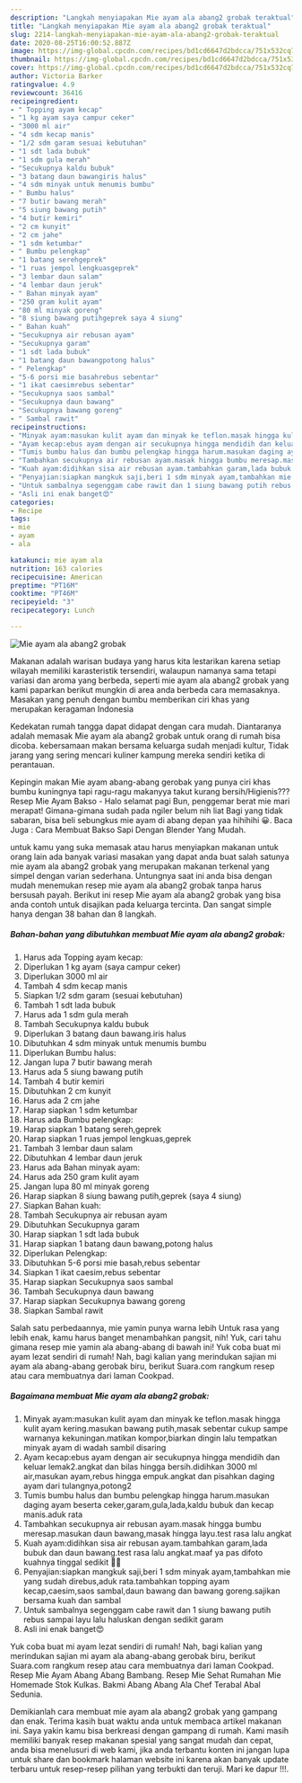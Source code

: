 ```yaml
---
description: "Langkah menyiapakan Mie ayam ala abang2 grobak teraktual"
title: "Langkah menyiapakan Mie ayam ala abang2 grobak teraktual"
slug: 2214-langkah-menyiapakan-mie-ayam-ala-abang2-grobak-teraktual
date: 2020-08-25T16:00:52.887Z
image: https://img-global.cpcdn.com/recipes/bd1cd6647d2bdcca/751x532cq70/mie-ayam-ala-abang2-grobak-foto-resep-utama.jpg
thumbnail: https://img-global.cpcdn.com/recipes/bd1cd6647d2bdcca/751x532cq70/mie-ayam-ala-abang2-grobak-foto-resep-utama.jpg
cover: https://img-global.cpcdn.com/recipes/bd1cd6647d2bdcca/751x532cq70/mie-ayam-ala-abang2-grobak-foto-resep-utama.jpg
author: Victoria Barker
ratingvalue: 4.9
reviewcount: 36416
recipeingredient:
- " Topping ayam kecap"
- "1 kg ayam saya campur ceker"
- "3000 ml air"
- "4 sdm kecap manis"
- "1/2 sdm garam sesuai kebutuhan"
- "1 sdt lada bubuk"
- "1 sdm gula merah"
- "Secukupnya kaldu bubuk"
- "3 batang daun bawangiris halus"
- "4 sdm minyak untuk menumis bumbu"
- " Bumbu halus"
- "7 butir bawang merah"
- "5 siung bawang putih"
- "4 butir kemiri"
- "2 cm kunyit"
- "2 cm jahe"
- "1 sdm ketumbar"
- " Bumbu pelengkap"
- "1 batang serehgeprek"
- "1 ruas jempol lengkuasgeprek"
- "3 lembar daun salam"
- "4 lembar daun jeruk"
- " Bahan minyak ayam"
- "250 gram kulit ayam"
- "80 ml minyak goreng"
- "8 siung bawang putihgeprek saya 4 siung"
- " Bahan kuah"
- "Secukupnya air rebusan ayam"
- "Secukupnya garam"
- "1 sdt lada bubuk"
- "1 batang daun bawangpotong halus"
- " Pelengkap"
- "5-6 porsi mie basahrebus sebentar"
- "1 ikat caesimrebus sebentar"
- "Secukupnya saos sambal"
- "Secukupnya daun bawang"
- "Secukupnya bawang goreng"
- " Sambal rawit"
recipeinstructions:
- "Minyak ayam:masukan kulit ayam dan minyak ke teflon.masak hingga kulit ayam kering.masukan bawang putih,masak sebentar cukup sampe warnanya kekuningan.matikan kompor,biarkan dingin lalu tempatkan minyak ayam di wadah sambil disaring"
- "Ayam kecap:ebus ayam dengan air secukupnya hingga mendidih dan keluar lemak2.angkat dan bilas hingga bersih.didihkan 3000 ml air,masukan ayam,rebus hingga empuk.angkat dan pisahkan daging ayam dari tulangnya,potong2"
- "Tumis bumbu halus dan bumbu pelengkap hingga harum.masukan daging ayam beserta ceker,garam,gula,lada,kaldu bubuk dan kecap manis.aduk rata"
- "Tambahkan secukupnya air rebusan ayam.masak hingga bumbu meresap.masukan daun bawang,masak hingga layu.test rasa lalu angkat"
- "Kuah ayam:didihkan sisa air rebusan ayam.tambahkan garam,lada bubuk dan daun bawang.test rasa lalu angkat.maaf ya pas difoto kuahnya tinggal sedikit 🤭🤭"
- "Penyajian:siapkan mangkuk saji,beri 1 sdm minyak ayam,tambahkan mie yang sudah direbus,aduk rata.tambahkan topping ayam kecap,caesim,saos sambal,daun bawang dan bawang goreng.sajikan bersama kuah dan sambal"
- "Untuk sambalnya segenggam cabe rawit dan 1 siung bawang putih rebus sampai layu lalu haluskan dengan sedikit garam"
- "Asli ini enak banget😍"
categories:
- Recipe
tags:
- mie
- ayam
- ala

katakunci: mie ayam ala 
nutrition: 163 calories
recipecuisine: American
preptime: "PT16M"
cooktime: "PT46M"
recipeyield: "3"
recipecategory: Lunch

---
```



![Mie ayam ala abang2 grobak](https://img-global.cpcdn.com/recipes/bd1cd6647d2bdcca/751x532cq70/mie-ayam-ala-abang2-grobak-foto-resep-utama.jpg)

Makanan adalah warisan budaya yang harus kita lestarikan karena setiap wilayah memiliki karasteristik tersendiri, walaupun namanya sama tetapi variasi dan aroma yang berbeda, seperti mie ayam ala abang2 grobak yang kami paparkan berikut mungkin di area anda berbeda cara memasaknya. Masakan yang penuh dengan bumbu memberikan ciri khas yang merupakan keragaman Indonesia

Kedekatan rumah tangga dapat didapat dengan cara mudah. Diantaranya adalah memasak Mie ayam ala abang2 grobak untuk orang di rumah bisa dicoba. kebersamaan makan bersama keluarga sudah menjadi kultur, Tidak jarang yang sering mencari kuliner kampung mereka sendiri ketika di perantauan.

Kepingin makan Mie ayam abang-abang gerobak yang punya ciri khas bumbu kuningnya tapi ragu-ragu makanyya takut kurang bersih/Higienis??? Resep Mie Ayam Bakso - Halo selamat pagi Bun, penggemar berat mie mari merapat! Gimana-gimana sudah pada ngiler belum nih liat Bagi yang tidak sabaran, bisa beli sebungkus mie ayam di abang depan yaa hihihihi 😀. Baca Juga : Cara Membuat Bakso Sapi Dengan Blender Yang Mudah.

untuk kamu yang suka memasak atau harus menyiapkan makanan untuk orang lain ada banyak variasi masakan yang dapat anda buat salah satunya mie ayam ala abang2 grobak yang merupakan makanan terkenal yang simpel dengan varian sederhana. Untungnya saat ini anda bisa dengan mudah menemukan resep mie ayam ala abang2 grobak tanpa harus bersusah payah.
Berikut ini resep Mie ayam ala abang2 grobak yang bisa anda contoh untuk disajikan pada keluarga tercinta. Dan sangat simple hanya dengan 38 bahan dan 8 langkah.


<!--inarticleads1-->

##### Bahan-bahan yang dibutuhkan membuat Mie ayam ala abang2 grobak:

1. Harus ada  Topping ayam kecap:
1. Diperlukan 1 kg ayam (saya campur ceker)
1. Diperlukan 3000 ml air
1. Tambah 4 sdm kecap manis
1. Siapkan 1/2 sdm garam (sesuai kebutuhan)
1. Tambah 1 sdt lada bubuk
1. Harus ada 1 sdm gula merah
1. Tambah Secukupnya kaldu bubuk
1. Diperlukan 3 batang daun bawang.iris halus
1. Dibutuhkan 4 sdm minyak untuk menumis bumbu
1. Diperlukan  Bumbu halus:
1. Jangan lupa 7 butir bawang merah
1. Harus ada 5 siung bawang putih
1. Tambah 4 butir kemiri
1. Dibutuhkan 2 cm kunyit
1. Harus ada 2 cm jahe
1. Harap siapkan 1 sdm ketumbar
1. Harus ada  Bumbu pelengkap:
1. Harap siapkan 1 batang sereh,geprek
1. Harap siapkan 1 ruas jempol lengkuas,geprek
1. Tambah 3 lembar daun salam
1. Dibutuhkan 4 lembar daun jeruk
1. Harus ada  Bahan minyak ayam:
1. Harus ada 250 gram kulit ayam
1. Jangan lupa 80 ml minyak goreng
1. Harap siapkan 8 siung bawang putih,geprek (saya 4 siung)
1. Siapkan  Bahan kuah:
1. Tambah Secukupnya air rebusan ayam
1. Dibutuhkan Secukupnya garam
1. Harap siapkan 1 sdt lada bubuk
1. Harap siapkan 1 batang daun bawang,potong halus
1. Diperlukan  Pelengkap:
1. Dibutuhkan 5-6 porsi mie basah,rebus sebentar
1. Siapkan 1 ikat caesim,rebus sebentar
1. Harap siapkan Secukupnya saos sambal
1. Tambah Secukupnya daun bawang
1. Harap siapkan Secukupnya bawang goreng
1. Siapkan  Sambal rawit


Salah satu perbedaannya, mie yamin punya warna lebih Untuk rasa yang lebih enak, kamu harus banget menambahkan pangsit, nih! Yuk, cari tahu gimana resep mie yamin ala abang-abang di bawah ini! Yuk coba buat mi ayam lezat sendiri di rumah! Nah, bagi kalian yang merindukan sajian mi ayam ala abang-abang gerobak biru, berikut Suara.com rangkum resep atau cara membuatnya dari laman Cookpad. 

<!--inarticleads2-->

##### Bagaimana membuat  Mie ayam ala abang2 grobak:

1. Minyak ayam:masukan kulit ayam dan minyak ke teflon.masak hingga kulit ayam kering.masukan bawang putih,masak sebentar cukup sampe warnanya kekuningan.matikan kompor,biarkan dingin lalu tempatkan minyak ayam di wadah sambil disaring
1. Ayam kecap:ebus ayam dengan air secukupnya hingga mendidih dan keluar lemak2.angkat dan bilas hingga bersih.didihkan 3000 ml air,masukan ayam,rebus hingga empuk.angkat dan pisahkan daging ayam dari tulangnya,potong2
1. Tumis bumbu halus dan bumbu pelengkap hingga harum.masukan daging ayam beserta ceker,garam,gula,lada,kaldu bubuk dan kecap manis.aduk rata
1. Tambahkan secukupnya air rebusan ayam.masak hingga bumbu meresap.masukan daun bawang,masak hingga layu.test rasa lalu angkat
1. Kuah ayam:didihkan sisa air rebusan ayam.tambahkan garam,lada bubuk dan daun bawang.test rasa lalu angkat.maaf ya pas difoto kuahnya tinggal sedikit 🤭🤭
1. Penyajian:siapkan mangkuk saji,beri 1 sdm minyak ayam,tambahkan mie yang sudah direbus,aduk rata.tambahkan topping ayam kecap,caesim,saos sambal,daun bawang dan bawang goreng.sajikan bersama kuah dan sambal
1. Untuk sambalnya segenggam cabe rawit dan 1 siung bawang putih rebus sampai layu lalu haluskan dengan sedikit garam
1. Asli ini enak banget😍


Yuk coba buat mi ayam lezat sendiri di rumah! Nah, bagi kalian yang merindukan sajian mi ayam ala abang-abang gerobak biru, berikut Suara.com rangkum resep atau cara membuatnya dari laman Cookpad. Resep Mie Ayam Abang Abang Bambang. Resep Mie Sehat Rumahan Mie Homemade Stok Kulkas. Bakmi Abang Abang Ala Chef Terabal Abal Sedunia. 

Demikianlah cara membuat mie ayam ala abang2 grobak yang gampang dan enak. Terima kasih buat waktu anda untuk membaca artikel makanan ini. Saya yakin kamu bisa berkreasi dengan gampang di rumah. Kami masih memiliki banyak resep makanan spesial yang sangat mudah dan cepat, anda bisa menelusuri di web kami, jika anda terbantu konten ini jangan lupa untuk share dan bookmark halaman website ini karena akan banyak update terbaru untuk resep-resep pilihan yang terbukti dan teruji. Mari ke dapur !!!. 
